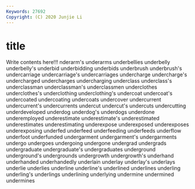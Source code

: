 ```yaml
---
Keywords: 27692
Copyright: (C) 2020 Junjie Li
---
```


# title

Write contents here!!!
nderarm's 
underarms 
underbellies 
underbelly 
underbelly's 
underbid 
underbidding
underbids 
underbrush 
underbrush's 
undercarriage 
undercarriage's 
undercarriages 
undercharge 
undercharge's 
undercharged 
undercharges
undercharging 
underclass 
underclass's 
underclassman 
underclassman's 
underclassmen 
underclothes 
underclothes's 
underclothing 
underclothing's
undercoat 
undercoat's 
undercoated 
undercoating 
undercoats 
undercover 
undercurrent 
undercurrent's 
undercurrents 
undercut
undercut's 
undercuts 
undercutting 
underdeveloped 
underdog 
underdog's 
underdogs 
underdone 
underemployed 
underestimate
underestimate's 
underestimated 
underestimates 
underestimating 
underexpose 
underexposed 
underexposes 
underexposing 
underfed 
underfeed
underfeeding 
underfeeds 
underflow 
underfoot 
underfunded 
undergarment 
undergarment's 
undergarments 
undergo 
undergoes
undergoing 
undergone 
undergrad 
undergrads 
undergraduate 
undergraduate's 
undergraduates 
underground 
underground's 
undergrounds
undergrowth 
undergrowth's 
underhand 
underhanded 
underhandedly 
underlain 
underlay 
underlay's 
underlays 
underlie
underlies 
underline 
underline's 
underlined 
underlines 
underling 
underling's 
underlings 
underlining 
underlying
undermine 
undermined 
undermines 
